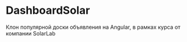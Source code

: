 # DashboardSolar

Клон популярной доски объявления на Angular, в рамках курса от компании SolarLab


